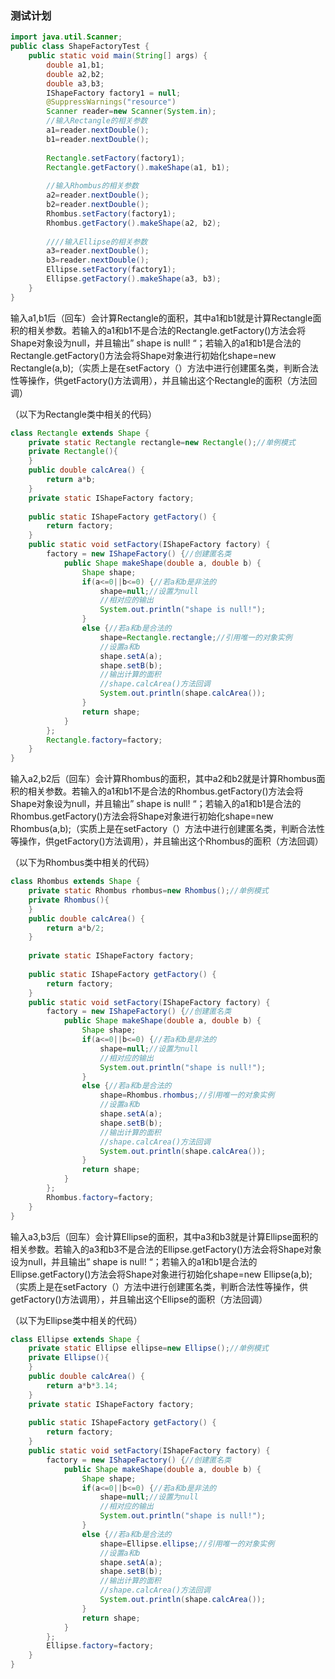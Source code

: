 ### 测试计划

```java
import java.util.Scanner;
public class ShapeFactoryTest {
	public static void main(String[] args) {
		double a1,b1;
		double a2,b2;
		double a3,b3;
		IShapeFactory factory1 = null;
		@SuppressWarnings("resource")
		Scanner reader=new Scanner(System.in);
        //输入Rectangle的相关参数
		a1=reader.nextDouble();
		b1=reader.nextDouble();
		
		Rectangle.setFactory(factory1);
		Rectangle.getFactory().makeShape(a1, b1);
		
        //输入Rhombus的相关参数
		a2=reader.nextDouble();
		b2=reader.nextDouble();
		Rhombus.setFactory(factory1);
		Rhombus.getFactory().makeShape(a2, b2);
		
        ////输入Ellipse的相关参数
		a3=reader.nextDouble();
		b3=reader.nextDouble();
		Ellipse.setFactory(factory1);
		Ellipse.getFactory().makeShape(a3, b3);
	}
}
```

输入a1,b1后（回车）会计算Rectangle的面积，其中a1和b1就是计算Rectangle面积的相关参数。若输入的a1和b1不是合法的Rectangle.getFactory()方法会将Shape对象设为null，并且输出” shape is null! “；若输入的a1和b1是合法的Rectangle.getFactory()方法会将Shape对象进行初始化shape=new Rectangle(a,b);（实质上是在setFactory（）方法中进行创建匿名类，判断合法性等操作，供getFactory()方法调用），并且输出这个Rectangle的面积（方法回调）

（以下为Rectangle类中相关的代码）

```java
class Rectangle extends Shape {
	private static Rectangle rectangle=new Rectangle();//单例模式
	private Rectangle(){
	}
	public double calcArea() {
		return a*b;
	}
	private static IShapeFactory factory;
	
	public static IShapeFactory getFactory() {
		return factory;
	}
	public static void setFactory(IShapeFactory factory) {
		factory = new IShapeFactory() {//创建匿名类
			public Shape makeShape(double a, double b) {
				Shape shape;
				if(a<=0||b<=0) {//若a和b是非法的
					shape=null;//设置为null
                    //相对应的输出
					System.out.println("shape is null!");
				}
				else {//若a和b是合法的
					shape=Rectangle.rectangle;//引用唯一的对象实例
					//设置a和b
                    shape.setA(a);
					shape.setB(b);
                    //输出计算的面积
                    //shape.calcArea()方法回调
					System.out.println(shape.calcArea());
				}
				return shape;
			}
		};
		Rectangle.factory=factory;
	}
}
```

输入a2,b2后（回车）会计算Rhombus的面积，其中a2和b2就是计算Rhombus面积的相关参数。若输入的a1和b1不是合法的Rhombus.getFactory()方法会将Shape对象设为null，并且输出” shape is null! “；若输入的a1和b1是合法的Rhombus.getFactory()方法会将Shape对象进行初始化shape=new Rhombus(a,b);（实质上是在setFactory（）方法中进行创建匿名类，判断合法性等操作，供getFactory()方法调用），并且输出这个Rhombus的面积（方法回调）

（以下为Rhombus类中相关的代码）

```java
class Rhombus extends Shape {
	private static Rhombus rhombus=new Rhombus();//单例模式
	private Rhombus(){
	}
	public double calcArea() {
		return a*b/2;
	}
	
	private static IShapeFactory factory;
	
	public static IShapeFactory getFactory() {
		return factory;
	}
	public static void setFactory(IShapeFactory factory) {
		factory = new IShapeFactory() {//创建匿名类
			public Shape makeShape(double a, double b) {
				Shape shape;
				if(a<=0||b<=0) {//若a和b是非法的
					shape=null;//设置为null
                    //相对应的输出
					System.out.println("shape is null!");
				}
				else {//若a和b是合法的
					shape=Rhombus.rhombus;//引用唯一的对象实例
					//设置a和b
					shape.setA(a);
					shape.setB(b);
                    //输出计算的面积
                    //shape.calcArea()方法回调
					System.out.println(shape.calcArea());
				}
				return shape;
			}
		};
		Rhombus.factory=factory;
	}
}
```

输入a3,b3后（回车）会计算Ellipse的面积，其中a3和b3就是计算Ellipse面积的相关参数。若输入的a3和b3不是合法的Ellipse.getFactory()方法会将Shape对象设为null，并且输出” shape is null! “；若输入的a1和b1是合法的Ellipse.getFactory()方法会将Shape对象进行初始化shape=new Ellipse(a,b);（实质上是在setFactory（）方法中进行创建匿名类，判断合法性等操作，供getFactory()方法调用），并且输出这个Ellipse的面积（方法回调）

（以下为Ellipse类中相关的代码）

```java
class Ellipse extends Shape {
	private static Ellipse ellipse=new Ellipse();//单例模式
	private Ellipse(){
	}
	public double calcArea() {
		return a*b*3.14;
	}
	private static IShapeFactory factory;
	
	public static IShapeFactory getFactory() {
		return factory;
	}
	public static void setFactory(IShapeFactory factory) {
		factory = new IShapeFactory() {//创建匿名类
			public Shape makeShape(double a, double b) {
				Shape shape;
				if(a<=0||b<=0) {//若a和b是非法的
					shape=null;//设置为null
                    //相对应的输出
					System.out.println("shape is null!");
				}
				else {//若a和b是合法的
					shape=Ellipse.ellipse;//引用唯一的对象实例
					//设置a和b
					shape.setA(a);
					shape.setB(b);
                    //输出计算的面积
                    //shape.calcArea()方法回调
					System.out.println(shape.calcArea());
				}
				return shape;
			}
		};
		Ellipse.factory=factory;
	}
}
```

